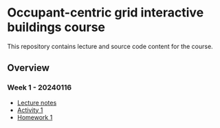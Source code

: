 # Occupant-centric grid interactive buildings course

This repository contains lecture and source code content for the course.

## Overview ##


### Week 1 - 20240116 ###
- [Lecture notes](https://github.com/intelligent-environments-lab/occupant_centric_grid_interactive_buildings_course/blob/main/src/lectures/CE397_OCCGEB_Sp24_01.pdf)
- [Activity 1](https://github.com/intelligent-environments-lab/occupant_centric_grid_interactive_buildings_course/blob/main/src/notebooks/activity/A1-Getting-Started-with-Python.ipynb)
- [Homework 1](https://github.com/intelligent-environments-lab/occupant_centric_grid_interactive_buildings_course/blob/main/src/notebooks/homework/Homework_1.ipynb)
